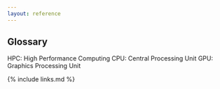 ```yaml
---
layout: reference
---
```


## Glossary

HPC: High Performance Computing
CPU: Central Processing Unit
GPU: Graphics Processing Unit

{% include links.md %}
